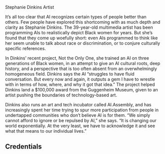 Stephanie Dinkins
Artist

It’s all too clear that AI recognizes certain types of people better than others. Few people have explored this shortcoming with as much depth and clarity as Stephanie Dinkins. The 39-year-old multimedia artist has been programming AIs to realistically depict Black women for years. But she’s found that they come up woefully short: even AIs programmed to think like her seem unable to talk about race or discrimination, or to conjure culturally specific references.

In Dinkins’ recent project, Not the Only One, she trained an AI on three generations of Black women, in an attempt to give an AI cultural roots, deep history, and a perspective that is too often absent from an overwhelmingly homogeneous field. Dinkins says the AI “struggles to have fluid conversation. But every now and again, it outputs a gem I have to wrestle with in terms of how, where, and why it got that idea.” The project helped Dinkins land a $100,000 award from the Guggenheim Museum, given to an artist pushing the boundaries of technology-based art.

Dinkins also runs an art and tech incubator called AI.Assembly, and has increasingly spent her time trying to spur more participation from people in undertapped communities who don’t believe AI is for them. “We simply cannot afford to ignore or be repulsed by AI,” she says. “It is changing our world exponentially. At the very least, we have to acknowledge it and see what that means to our individual lives.”

## Credentials